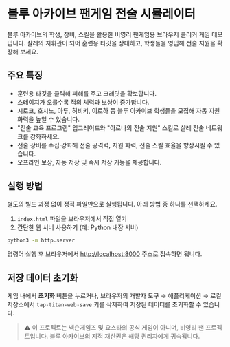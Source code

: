 # 블루 아카이브 팬게임 전술 시뮬레이터

블루 아카이브의 학생, 장비, 스킬을 활용한 비영리 팬게임용 브라우저 클리커 게임 데모입니다. 샬레의 지휘관이 되어 훈련용 타깃을 상대하고, 학생들을 영입해 전술 지원을 확장해 보세요.

## 주요 특징

- 훈련용 타깃을 클릭해 피해를 주고 크레딧을 확보합니다.
- 스테이지가 오를수록 적의 체력과 보상이 증가합니다.
- 시로코, 호시노, 아루, 히비키, 이로하 등 블루 아카이브 학생들을 모집해 자동 지원 화력을 높일 수 있습니다.
- "전술 교육 프로그램" 업그레이드와 "아로나의 전술 지원" 스킬로 샬레 전술 네트워크를 강화하세요.
- 전술 장비를 수집·강화해 전술 공격력, 지원 화력, 전술 스킬 효율을 향상시킬 수 있습니다.
- 오프라인 보상, 자동 저장 및 즉시 저장 기능을 제공합니다.

## 실행 방법

별도의 빌드 과정 없이 정적 파일만으로 실행됩니다. 아래 방법 중 하나를 선택하세요.

1. `index.html` 파일을 브라우저에서 직접 열기
2. 간단한 웹 서버 사용하기 (예: Python 내장 서버)

```bash
python3 -m http.server
```

명령어 실행 후 브라우저에서 <http://localhost:8000> 주소로 접속하면 됩니다.

## 저장 데이터 초기화

게임 내에서 **초기화** 버튼을 누르거나, 브라우저의 개발자 도구 → 애플리케이션 → 로컬 저장소에서 `tap-titan-web-save` 키를 삭제하여 저장된 데이터를 초기화할 수 있습니다.

> ⚠️ 이 프로젝트는 넥슨게임즈 및 요스타의 공식 게임이 아니며, 비영리 팬 프로젝트입니다. 블루 아카이브의 지적 재산권은 해당 권리자에게 귀속됩니다.
